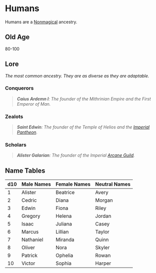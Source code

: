 # Humans

Humans are a [Nonmagical](../Mechanical/Nonmagical.md) ancestry.

## Old Age

80-100

## Lore

*The most common ancestry. They are as diverse as they are adaptable.*

### Conquerors

> ***Caius Ardemn I**: The founder of the Mithrinian Empire and the First Emperor of Man.*

### Zealots

> ***Saint Edwin**: The founder of the Temple of Helios and the [Imperial Pantheon](../../../Resources%20for%20GMs/Mithrinian%20Pantheons/Imperial%20Pantheon.md).*

### Scholars

> ***Alister Galarian**: The founder of the Imperial [Arcane Guild](../../../Resources%20for%20GMs/Economy/Price%20Subtables/Arcane%20Guild.md).*

## Name Tables

| d10 | Male Names | Female Names | Neutral Names |
| --- | ---------- | ------------ | ------------- |
| 1   | Alister    | Beatrice     | Avery         |
| 2   | Cedric     | Diana        | Morgan        |
| 3   | Edwin      | Fiona        | Riley         |
| 4   | Gregory    | Helena       | Jordan        |
| 5   | Isaac      | Juliana      | Casey         |
| 6   | Marcus     | Lillian      | Taylor        |
| 7   | Nathaniel  | Miranda      | Quinn         |
| 8   | Oliver     | Nora         | Skyler        |
| 9   | Patrick    | Ophelia      | Rowan         |
| 10  | Victor     | Sophia       | Harper        |
